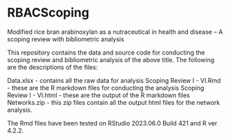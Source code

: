 # RBACScoping
Modified rice bran arabinoxylan as a nutraceutical in health and disease – A scoping review with bibliometric analysis

This repository contains the data and source code for conducting the scoping review and bibliometric analysis of the above title.
The following are the descriptions of the files:

  Data.xlsx - contains all the raw data for analysis
  Scoping Review I - VI.Rmd - these are the R markdown files for conducting the analysis 
  Scoping Review I - VI.html - these are the output of the R markdown files 
  Networks.zip - this zip files contain all the output html files for the network analysis.

The Rmd files have been tested on RStudio 2023.06.0 Build 421 and R ver 4.2.2.  
